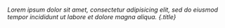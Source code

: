 ###### Lorem ipsum dolor sit amet, consectetur adipisicing elit, sed do eiusmod tempor incididunt ut labore et dolore magna aliqua. {.title}